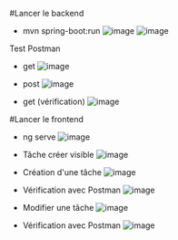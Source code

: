 

#Lancer le backend
- mvn spring-boot:run
![image](https://github.com/user-attachments/assets/b3c9f2d5-beb9-4310-8c04-108ef92f4088)
![image](https://github.com/user-attachments/assets/623b9a7d-b7b5-47be-9de3-ab674614ddec)

Test Postman
- get
![image](https://github.com/user-attachments/assets/8ef7e237-f5bc-4db5-b466-7f5159bb8b5c)

- post 
![image](https://github.com/user-attachments/assets/6c85641f-f2b5-44f1-8949-843059d19878)

- get (vérification)
![image](https://github.com/user-attachments/assets/8c1b7335-550c-406a-9502-6cfd92111207)



#Lancer le frontend
- ng serve
![image](https://github.com/user-attachments/assets/91ccff46-0f9d-4569-86a8-c7f4a8533256)

- Tâche créer visible 
![image](https://github.com/user-attachments/assets/7c1bb4bf-3fe9-4710-a3e6-954fced64361)

- Création d'une tâche
![image](https://github.com/user-attachments/assets/91e16267-3927-4110-a7ff-c79084f9ab9f)

- Vérification avec Postman
![image](https://github.com/user-attachments/assets/452af336-d253-4847-9534-9d940e102066)

- Modifier une tâche
![image](https://github.com/user-attachments/assets/f44f416b-f565-4228-a3e6-31b311ddc716)

- Vérification avec Postman
![image](https://github.com/user-attachments/assets/dff8c618-1d69-459c-85e8-bc47883a91f6)


